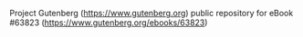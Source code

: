 Project Gutenberg (https://www.gutenberg.org) public repository for
eBook #63823 (https://www.gutenberg.org/ebooks/63823)
